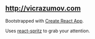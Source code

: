 ## http://vicrazumov.com

Bootstrapped with [Create React App](https://github.com/facebookincubator/create-react-app).

Uses [react-spritz](https://www.npmjs.com/package/react-spritz) to grab your attention.
